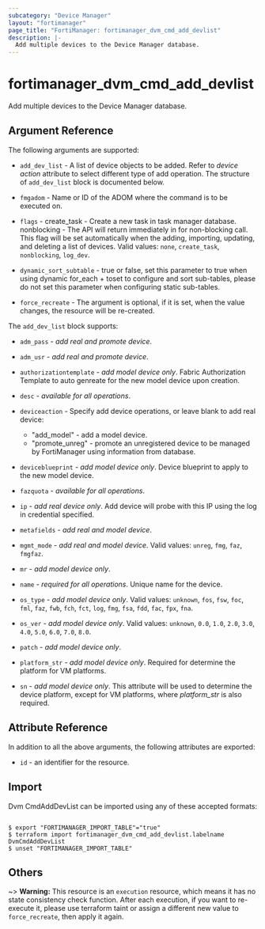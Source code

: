 ```yaml
---
subcategory: "Device Manager"
layout: "fortimanager"
page_title: "FortiManager: fortimanager_dvm_cmd_add_devlist"
description: |-
  Add multiple devices to the Device Manager database.
---
```


# fortimanager_dvm_cmd_add_devlist
Add multiple devices to the Device Manager database.

## Argument Reference


The following arguments are supported:


* `add_dev_list` - A list of device objects to be added. Refer to <i>device action</i> attribute to select different type of add operation. The structure of `add_dev_list` block is documented below.
* `fmgadom` - Name or ID of the ADOM where the command is to be executed on.
* `flags` - create_task - Create a new task in task manager database. nonblocking - The API will return immediately in for non-blocking call. This flag will be set automatically when the adding, importing, updating, and deleting a list of devices. Valid values: `none`, `create_task`, `nonblocking`, `log_dev`.

* `dynamic_sort_subtable` - true or false, set this parameter to true when using dynamic for_each + toset to configure and sort sub-tables, please do not set this parameter when configuring static sub-tables.
* `force_recreate` - The argument is optional, if it is set, when the value changes, the resource will be re-created.

The `add_dev_list` block supports:

* `adm_pass` - <i>add real and promote device</i>.
* `adm_usr` - <i>add real and promote device</i>.
* `authorizationtemplate` - <i>add model device only</i>. Fabric Authorization Template to auto genreate for the new model device upon creation.
* `desc` - <i>available for all operations</i>.
* `deviceaction` - Specify add device operations, or leave blank to add real device:<ul><li>"add_model" - add a model device.<li>"promote_unreg" - promote an unregistered device to be managed by FortiManager using information from database.</ul>
* `deviceblueprint` - <i>add model device only</i>. Device blueprint to apply to the new model device.
* `fazquota` - <i>available for all operations</i>.
* `ip` - <i>add real device only</i>. Add device will probe with this IP using the log in credential specified.
* `metafields` - <i>add real and model device</i>.
* `mgmt_mode` - <i>add real and model device</i>. Valid values: `unreg`, `fmg`, `faz`, `fmgfaz`.

* `mr` - <i>add model device only</i>.
* `name` - <i>required for all operations</i>. Unique name for the device.
* `os_type` - <i>add model device only</i>. Valid values: `unknown`, `fos`, `fsw`, `foc`, `fml`, `faz`, `fwb`, `fch`, `fct`, `log`, `fmg`, `fsa`, `fdd`, `fac`, `fpx`, `fna`.

* `os_ver` - <i>add model device only</i>. Valid values: `unknown`, `0.0`, `1.0`, `2.0`, `3.0`, `4.0`, `5.0`, `6.0`, `7.0`, `8.0`.

* `patch` - <i>add model device only</i>.
* `platform_str` - <i>add model device only</i>. Required for determine the platform for VM platforms.
* `sn` - <i>add model device only</i>. This attribute will be used to determine the device platform, except for VM platforms, where <i>platform_str</i> is also required.


## Attribute Reference

In addition to all the above arguments, the following attributes are exported:
* `id` - an identifier for the resource.

## Import

Dvm CmdAddDevList can be imported using any of these accepted formats:
```

$ export "FORTIMANAGER_IMPORT_TABLE"="true"
$ terraform import fortimanager_dvm_cmd_add_devlist.labelname DvmCmdAddDevList
$ unset "FORTIMANAGER_IMPORT_TABLE"
```

## Others

~> **Warning:** This resource is an `execution` resource, which means it has no state consistency check function. After each execution, if you want to re-execute it, please use terraform taint or assign a different new value to `force_recreate`, then apply it again.
